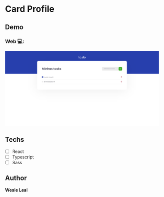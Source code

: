 # Card Profile 

## Demo

### Web 💻:
<img src="./public/demo.png" alt="Exemplo">

## Techs 
* [ ] React
* [ ] Typescript
* [ ] Sass

## Author

**Wesle Leal**